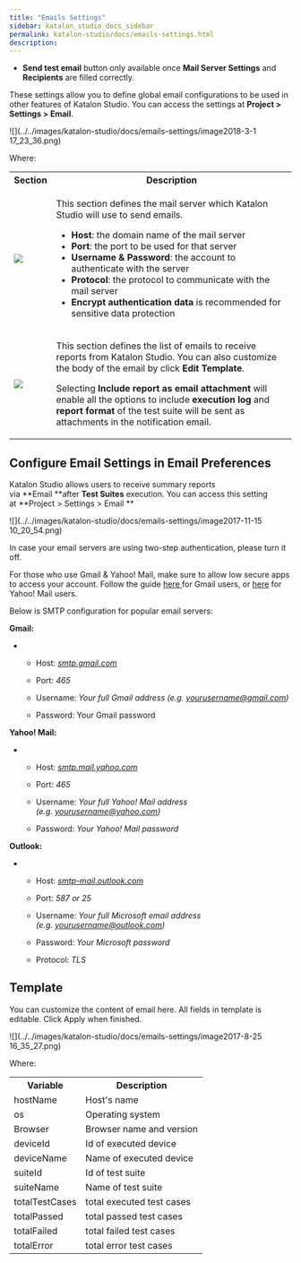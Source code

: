 ```yaml
---
title: "Emails Settings" 
sidebar: katalon_studio_docs_sidebar
permalink: katalon-studio/docs/emails-settings.html 
description: 
---
```

*   **Send test email** button only available once **Mail Server Settings** and **Recipients** are filled correctly.

These settings allow you to define global email configurations to be used in other features of Katalon Studio. You can access the settings at **Project > Settings > Email**. 

![](../../images/katalon-studio/docs/emails-settings/image2018-3-1 17_23_36.png)

Where:

<table class="" style="table-layout: fixed;"><colgroup class="" style=""><col style="" class=""><col style="" class=""></colgroup><tbody class="" style=""><tr class="" style=""><th class="" style="">Section</th><th class="" style="">Description</th></tr><tr class="" style=""><td class="" style=""><div class="" style=""><p class="" style=""><span class="" style=""><img class="" src="../../images/katalon-studio/docs/emails-settings/image2018-3-1 17_25_39.png" data-image-src="/download/attachments/5112244/image2018-3-1%2017%3A25%3A39.png?version=1&amp;modificationDate=1519899940000&amp;api=v2" data-unresolved-comment-count="0" data-linked-resource-id="13697365" data-linked-resource-version="1" data-linked-resource-type="attachment" data-linked-resource-default-alias="image2018-3-1 17:25:39.png" data-base-url="https://docs.katalon.com" data-linked-resource-content-type="image/png" data-linked-resource-container-id="5112244" data-linked-resource-container-version="6" style=""></span></p></div></td><td class="" style=""><p class="" style="">This section defines the mail server which Katalon Studio will use to send emails.</p><ul class="" style=""><li class="" style=""><strong class="" style="">Host</strong>: the domain name of the mail server</li><li class="" style=""><strong class="" style="">Port</strong>: the port to be used for that server</li><li class="" style=""><strong class="" style="">Username &amp; Password</strong>: the account to authenticate with the server</li><li class="" style=""><strong class="" style="">Protocol</strong>: the protocol to communicate with the mail server</li><li class="" style=""><strong class="" style="">Encrypt authentication data</strong> is recommended for sensitive data protection</li></ul></td></tr><tr class="" style=""><td class="" style=""><div class="" style=""><p class="" style=""><span class="" style=""><img class="" src="../../images/katalon-studio/docs/emails-settings/image2017-11-15 9_43_0.png" data-image-src="/download/attachments/5112244/image2017-11-15%209%3A43%3A0.png?version=1&amp;modificationDate=1510713781000&amp;api=v2" data-unresolved-comment-count="0" data-linked-resource-id="5119082" data-linked-resource-version="1" data-linked-resource-type="attachment" data-linked-resource-default-alias="image2017-11-15 9:43:0.png" data-base-url="https://docs.katalon.com" data-linked-resource-content-type="image/png" data-linked-resource-container-id="5112244" data-linked-resource-container-version="6" style=""></span></p></div></td><td class="" style=""><p class="" style="">This section defines the list of emails to receive reports from Katalon Studio. You can also customize the body of the email by click <strong class="" style="">Edit Template</strong>.</p><p class="" style="">Selecting <strong class="" style="">Include report as email attachment</strong> will enable all the options to include <span class="" style=""><strong class="" style="">execution log</strong> and <strong class="" style="">report format</strong> of the test suite will be sent as attachments in the notification email.</span></p></td></tr></tbody></table>

Configure Email Settings in Email Preferences
---------------------------------------------

Katalon Studio allows users to receive summary reports via **Email **after **Test Suites** execution. You can access this setting at **Project > Settings > Email **

![](../../images/katalon-studio/docs/emails-settings/image2017-11-15 10_20_54.png)

In case your email servers are using two-step authentication, please turn it off.

For those who use Gmail & Yahoo! Mail, make sure to allow low secure apps to access your account. Follow the guide [here ](https://support.google.com/accounts/answer/6010255)for Gmail users, or [here](https://help.yahoo.com/kb/account/SLN27791.html) for Yahoo! Mail users.

Below is SMTP configuration for popular email servers:

**Gmail:**

*   *   Host: _[smtp.gmail.com](http://smtp.gmail.com/)_
        
    *   Port: _465_
        
    *   Username: _Your full Gmail address (e.g. [yourusername@gmail.com](mailto:yourusername@gmail.com))_
        
    *   Password: Your Gmail password
        

**Yahoo! Mail:**

*   *   Host: _[smtp.mail.yahoo.com](http://smtp.mail.yahoo.com/)_
        
    *   Port: _465_
        
    *   Username: _Your full Yahoo! Mail address (e.g. [yourusername@yahoo.com](mailto:yourusername@yahoo.com))_
        
    *   Password: _Your Yahoo! Mail password_
        

**Outlook:**

*   *   Host: _[smtp-mail.outlook.com](http://smtp-mail.outlook.com/)_
        
    *   Port: _587 or 25_
        
    *   Username: _Your full Microsoft email address (e.g. [yourusername@outlook.com](mailto:yourusername@outlook.com))_
        
    *   Password: _Your Microsoft password_
        
    *   Protocol: _TLS_
        

Template
--------

You can customize the content of email here. All fields in template is editable. Click Apply when finished.

![](../../images/katalon-studio/docs/emails-settings/image2017-8-25 16_35_27.png)

Where:

<table class="" style="table-layout: fixed;"><colgroup class="" style=""><col class="" style=""><col class="" style=""></colgroup><tbody class="" style=""><tr class="" style=""><th class="" style="">Variable</th><th class="" style="">Description</th></tr><tr class="" style=""><td class="" style="">hostName</td><td class="" style="">Host's name</td></tr><tr class="" style=""><td class="" style="">os</td><td class="" style="">Operating system</td></tr><tr class="" style=""><td class="" style="">Browser</td><td class="" style="">Browser name and version</td></tr><tr class="" style=""><td class="" style="">deviceId</td><td class="" style="">Id of executed device</td></tr><tr class="" style=""><td class="" style="">deviceName</td><td class="" style="">Name of executed device</td></tr><tr class="" style=""><td class="" style="">suiteId</td><td class="" style="">Id of test suite</td></tr><tr class="" style=""><td class="" style="">suiteName</td><td class="" style="">Name of test suite</td></tr><tr class="" style=""><td class="" style="">totalTestCases</td><td class="" style="">total executed test cases</td></tr><tr class="" style=""><td class="" style="">totalPassed</td><td class="" style="">total passed test cases</td></tr><tr class="" style=""><td class="" style="">totalFailed</td><td class="" style="">total failed test cases</td></tr><tr class="" style=""><td class="" style="">totalError</td><td class="" style="">total error test cases</td></tr></tbody></table>